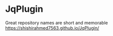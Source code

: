 # JqPlugin
Great repository names are short and memorable
https://shishirahmed7563.github.io/JqPlugin/
